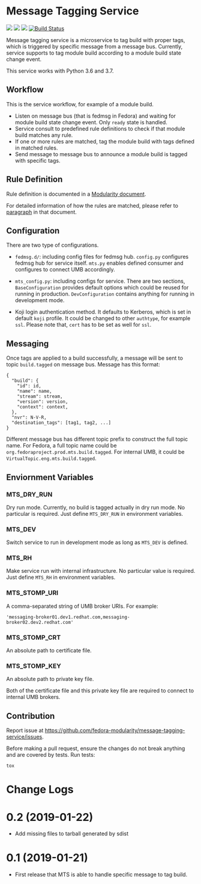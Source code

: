 # Message Tagging Service

![](https://img.shields.io/pypi/v/message-tagging-service.svg?label=PyPI)
![](https://img.shields.io/pypi/pyversions/message-tagging-service.svg?label=Python)
![](https://img.shields.io/pypi/l/message-tagging-service.svg?colorB=green&label=License)
[![Build Status](https://travis-ci.org/fedora-modularity/message-tagging-service.svg?branch=master)](https://travis-ci.org/fedora-modularity/message-tagging-service)

Message tagging service is a microservice to tag build with proper tags, which
is triggered by specific message from a message bus. Currently, service
supports to tag module build according to a module build state change event.

This service works with Python 3.6 and 3.7.

## Workflow

This is the service workflow, for example of a module build.

- Listen on message bus (that is fedmsg in Fedora) and waiting for module build
  state change event. Only ``ready`` state is handled.
- Service consult to predefined rule definitions to check if that module build
  matches any rule.
- If one or more rules are matched, tag the module build with tags defined in
  matched rules.
- Send message to message bus to announce a module build is tagged with
  specific tags.

## Rule Definition

Rule definition is documented in a [Modularity document](https://pagure.io/modularity/blob/master/f/drafts/module-tagging-service/format.md).

For detailed information of how the rules are matched, please refer to [paragraph](https://pagure.io/modularity/blob/master/f/drafts/module-tagging-service/format.md?text=True#_8) in that document.

## Configuration

There are two type of configurations.

- ``fedmsg.d/``: including config files for fedmsg hub. ``config.py`` configures
  fedmsg hub for service itself. ``mts.py`` enables defined consumer and
  configures to connect UMB accordingly.

- ``mts_config.py``: including configs for service. There are two sections,
  ``BaseConfiguration`` provides default options which could be reused for
  running in production. ``DevConfiguration`` contains anything for running in
  development mode.

- Koji login authentication method. It defaults to Kerberos, which is set in
  default ``koji`` profile. It could be changed to other ``authtype``, for
  example ``ssl``. Please note that, ``cert`` has to be set as well for ``ssl``.

## Messaging

Once tags are applied to a build successfully, a message will be sent to topic
``build.tagged`` on message bus. Message has this format:

```
{
  "build": {
    "id": id,
    "name": name,
    "stream": stream,
    "version": version,
    "context": context,
  },
  "nvr": N-V-R,
  "destination_tags": [tag1, tag2, ...]
}
```

Different message bus has different topic prefix to construct the full topic
name. For Fedora, a full topic name could be
``org.fedoraproject.prod.mts.build.tagged``. For internal UMB, it could be
``VirtualTopic.eng.mts.build.tagged``.

## Enviornment Variables

### MTS_DRY_RUN

Dry run mode. Currently, no build is tagged actually in dry run mode. No
particular is required. Just define ``MTS_DRY_RUN`` in environment variables.

### MTS_DEV

Switch service to run in development mode as long as ``MTS_DEV`` is defined.

### MTS_RH

Make service run with internal infrastructure. No particular value is required.
Just define ``MTS_RH`` in environment variables. 

### MTS_STOMP_URI

A comma-separated string of UMB broker URIs. For example:

```
'messaging-broker01.dev1.redhat.com,messaging-broker02.dev2.redhat.com'
```

### MTS_STOMP_CRT

An absolute path to certificate file.

### MTS_STOMP_KEY

An absolute path to private key file.

Both of the certificate file and this private key file are required to connect
to internal UMB brokers.

## Contribution

Report issue at https://github.com/fedora-modularity/message-tagging-service/issues.

Before making a pull request, ensure the changes do not break anything and are
covered by tests. Run tests:

```
tox
```

# Change Logs

# 0.2 (2019-01-22)

- Add missing files to tarball generated by sdist

# 0.1 (2019-01-21)

- First release that MTS is able to handle specific message to tag build.